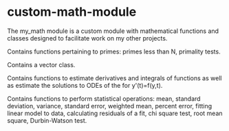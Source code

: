 # custom-math-module
The my_math module is a custom module with mathematical functions and classes designed to facilitate work on my other projects.

Contains functions pertaining to primes: primes less than N, primality tests.

Contains a vector class.

Contains functions to estimate derivatives and integrals of functions as well as estimate the solutions to ODEs of the for y'(t)=f(y,t).

Contains functions to perform statistical operations: mean, standard deviation, variance, standard error, weighted mean, percent error, fitting linear model to data, calculating residuals of a fit, chi square test, root mean square, Durbin-Watson test.
